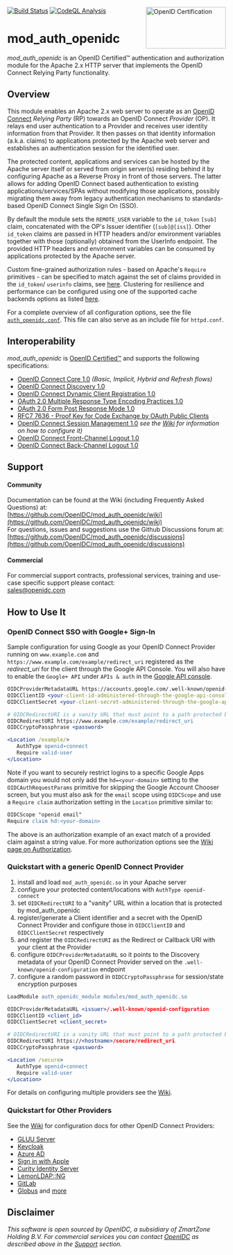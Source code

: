 [![Build Status](https://github.com/OpenIDC/mod_auth_openidc/actions/workflows/build.yml/badge.svg)](https://github.com/OpenIDC/mod_auth_openidc/actions/workflows/build.yml)
[<img width="184" height="96" align="right" src="http://openid.net/wordpress-content/uploads/2016/05/oid-l-certification-mark-l-cmyk-150dpi-90mm.jpg" alt="OpenID Certification">](https://openid.net/certification)
[![CodeQL Analysis](https://github.com/OpenIDC/mod_auth_openidc/actions/workflows/codeql-analysis.yml/badge.svg)](https://github.com/OpenIDC/mod_auth_openidc/actions/workflows/codeql-analysis.yml)

mod_auth_openidc
================

*mod_auth_openidc* is an OpenID Certified™ authentication and authorization module for the Apache 2.x
HTTP server that implements the OpenID Connect Relying Party functionality.

Overview
--------

This module enables an Apache 2.x web server to operate as an [OpenID Connect](http://openid.net/specs/openid-connect-core-1_0.html)
*Relying Party* (RP) towards an OpenID Connect *Provider* (OP). It relays end user authentication to a Provider and
receives user identity information from that Provider. It then passes on that identity information (a.k.a. claims)
to applications protected by the Apache web server and establishes an authentication session for the identified user.

The protected content, applications and services can be hosted by the Apache server itself or served from
origin server(s) residing behind it by configuring Apache as a Reverse Proxy in front of those servers. The 
latter allows for adding OpenID Connect based authentication to existing applications/services/SPAs without
modifying those applications, possibly migrating them away from legacy authentication mechanisms to standards-based
OpenID Connect Single Sign On (SSO).

By default the module sets the `REMOTE_USER` variable to the `id_token` `[sub]` claim, concatenated with the OP's Issuer
identifier (`[sub]@[iss]`). Other `id_token` claims are passed in HTTP headers and/or environment variables together with those
(optionally) obtained from the UserInfo endpoint. The provided HTTP headers and environment variables can be consumed by
applications protected by the Apache server.

Custom fine-grained authorization rules - based on Apache's `Require` primitives - can be specified to match against the
set of claims provided in the `id_token`/ `userinfo` claims, see [here](https://github.com/OpenIDC/mod_auth_openidc/wiki/Authorization). 
Clustering for resilience and performance can be configured using one of the supported cache backends options as
listed [here](https://github.com/OpenIDC/mod_auth_openidc/wiki/Caching).

For a complete overview of all configuration options, see the file [`auth_openidc.conf`](https://github.com/OpenIDC/mod_auth_openidc/blob/master/auth_openidc.conf). 
This file can also serve as an include file for `httpd.conf`.

Interoperability
----------------

*mod_auth_openidc* is [OpenID Certified™](https://openid.net/certification/#OPENID-RP-P) and supports the following specifications:
- [OpenID Connect Core 1.0](http://openid.net/specs/openid-connect-core-1_0.html) *(Basic, Implicit, Hybrid and Refresh flows)*
- [OpenID Connect Discovery 1.0](http://openid.net/specs/openid-connect-discovery-1_0.html)
- [OpenID Connect Dynamic Client Registration 1.0](http://openid.net/specs/openid-connect-registration-1_0.html)
- [OAuth 2.0 Multiple Response Type Encoding Practices 1.0](http://openid.net/specs/oauth-v2-multiple-response-types-1_0.html)
- [OAuth 2.0 Form Post Response Mode 1.0](http://openid.net/specs/oauth-v2-form-post-response-mode-1_0.html)
- [RFC7 7636 - Proof Key for Code Exchange by OAuth Public Clients](https://tools.ietf.org/html/rfc7636)
- [OpenID Connect Session Management 1.0](http://openid.net/specs/openid-connect-session-1_0.html) *see the [Wiki](https://github.com/OpenIDC/mod_auth_openidc/wiki/OpenID-Connect-Session-Management) for information on how to configure it)*
- [OpenID Connect Front-Channel Logout 1.0](http://openid.net/specs/openid-connect-frontchannel-1_0.html)
- [OpenID Connect Back-Channel Logout 1.0](https://openid.net/specs/openid-connect-backchannel-1_0.html)

Support
-------

#### Community
Documentation can be found at the Wiki (including Frequently Asked Questions) at:  
  [https://github.com/OpenIDC/mod_auth_openidc/wiki](https://github.com/OpenIDC/mod_auth_openidc/wiki)  
For questions, issues and suggestions use the Github Discussions forum at:  
  [https://github.com/OpenIDC/mod_auth_openidc/discussions](https://github.com/OpenIDC/mod_auth_openidc/discussions)

#### Commercial
For commercial support contracts, professional services, training and use-case specific support please contact:  
  [sales@openidc.com](mailto:sales@openidc.com)  

How to Use It  
-------------

### OpenID Connect SSO with Google+ Sign-In

Sample configuration for using Google as your OpenID Connect Provider running on
`www.example.com` and `https://www.example.com/example/redirect_uri` registered
as the *redirect_uri* for the client through the Google API Console. You will also
have to enable the `Google+ API` under `APIs & auth` in the [Google API console](https://console.developers.google.com).

```apache
OIDCProviderMetadataURL https://accounts.google.com/.well-known/openid-configuration
OIDCClientID <your-client-id-administered-through-the-google-api-console>
OIDCClientSecret <your-client-secret-administered-through-the-google-api-console>

# OIDCRedirectURI is a vanity URL that must point to a path protected by this module but must NOT point to any content
OIDCRedirectURI https://www.example.com/example/redirect_uri
OIDCCryptoPassphrase <password>

<Location /example/>
   AuthType openid-connect
   Require valid-user
</Location>
```

Note if you want to securely restrict logins to a specific Google Apps domain you would not only
add the `hd=<your-domain>` setting to the `OIDCAuthRequestParams` primitive for skipping the Google Account
Chooser screen, but you must also ask for the `email` scope using `OIDCScope` and use a `Require claim`
authorization setting in the `Location` primitive similar to:

```apache
OIDCScope "openid email"
Require claim hd:<your-domain>
```

The above is an authorization example of an exact match of a provided claim against a string value.
For more authorization options see the [Wiki page on Authorization](https://github.com/OpenIDC/mod_auth_openidc/wiki/Authorization).

### Quickstart with a generic OpenID Connect Provider

1. install and load `mod_auth_openidc.so` in your Apache server
1. configure your protected content/locations with `AuthType openid-connect`
1. set `OIDCRedirectURI` to a "vanity" URL within a location that is protected by mod_auth_openidc
1. register/generate a Client identifier and a secret with the OpenID Connect Provider and configure those in `OIDCClientID` and `OIDCClientSecret` respectively
1. and register the `OIDCRedirectURI` as the Redirect or Callback URI with your client at the Provider
1. configure `OIDCProviderMetadataURL` so it points to the Discovery metadata of your OpenID Connect Provider served on the `.well-known/openid-configuration` endpoint
1. configure a random password in `OIDCCryptoPassphrase` for session/state encryption purposes

```apache
LoadModule auth_openidc_module modules/mod_auth_openidc.so

OIDCProviderMetadataURL <issuer>/.well-known/openid-configuration
OIDCClientID <client_id>
OIDCClientSecret <client_secret>

# OIDCRedirectURI is a vanity URL that must point to a path protected by this module but must NOT point to any content
OIDCRedirectURI https://<hostname>/secure/redirect_uri
OIDCCryptoPassphrase <password>

<Location /secure>
   AuthType openid-connect
   Require valid-user
</Location>
```
For details on configuring multiple providers see the [Wiki](https://github.com/OpenIDC/mod_auth_openidc/wiki/Multiple-Providers).

### Quickstart for Other Providers

See the [Wiki](https://github.com/OpenIDC/mod_auth_openidc/wiki) for configuration docs for other OpenID Connect Providers:
- [GLUU Server](https://github.com/OpenIDC/mod_auth_openidc/wiki/Gluu-Server)
- [Keycloak](https://github.com/OpenIDC/mod_auth_openidc/wiki/Keycloak)
- [Azure AD](https://github.com/OpenIDC/mod_auth_openidc/wiki/Azure-Active-Directory-Authentication)
- [Sign in with Apple](https://github.com/OpenIDC/mod_auth_openidc/wiki/Sign-in-with-Apple)
- [Curity Identity Server](https://github.com/OpenIDC/mod_auth_openidc/wiki/Curity-Identity-Server)
- [LemonLDAP::NG](https://github.com/OpenIDC/mod_auth_openidc/wiki/LemonLDAP::NG)
- [GitLab](https://github.com/OpenIDC/mod_auth_openidc/wiki/GitLab-OAuth2)
- [Globus](https://github.com/OpenIDC/mod_auth_openidc/wiki/Globus)
and [more](https://github.com/OpenIDC/mod_auth_openidc/wiki/Useful-Links)

Disclaimer
----------

*This software is open sourced by OpenIDC, a subsidiary of ZmartZone Holding B.V. For commercial services
you can contact [OpenIDC](https://www.openidc.com) as described above in the [Support](#support) section.*
